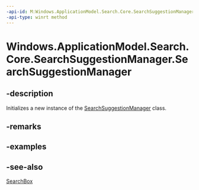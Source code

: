 ```yaml
---
-api-id: M:Windows.ApplicationModel.Search.Core.SearchSuggestionManager.#ctor
-api-type: winrt method
---
```


<!-- Method syntax
public SearchSuggestionManager()
-->

# Windows.ApplicationModel.Search.Core.SearchSuggestionManager.SearchSuggestionManager

## -description
Initializes a new instance of the [SearchSuggestionManager](searchsuggestionmanager.md) class.

## -remarks

## -examples

## -see-also
[SearchBox](../windows.ui.xaml.controls/searchbox.md)